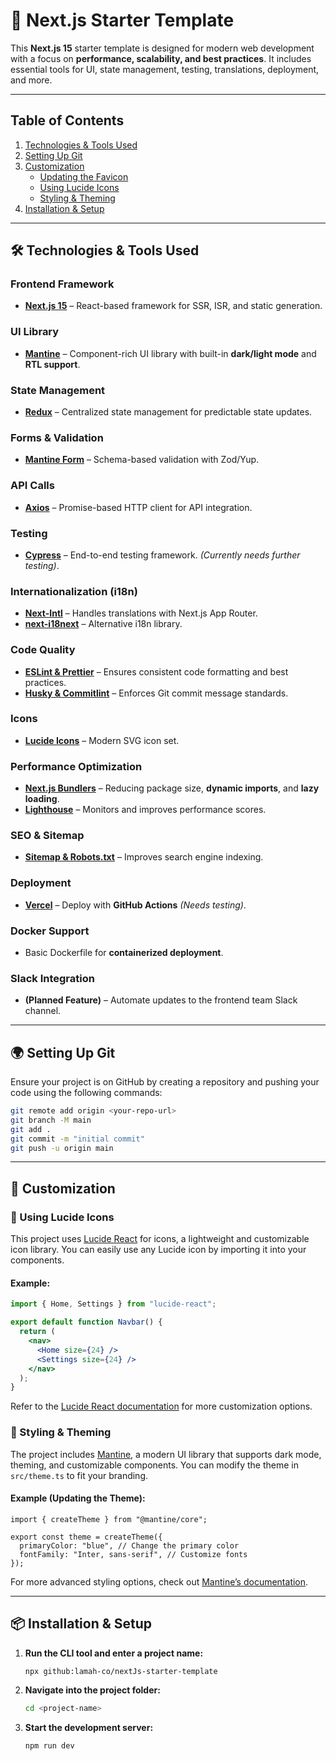 # 🚀 Next.js Starter Template

This **Next.js 15** starter template is designed for modern web development with a focus on **performance, scalability, and best practices**. It includes essential tools for UI, state management, testing, translations, deployment, and more.

---

## Table of Contents

1. [Technologies & Tools Used](#-technologies--tools-used)
2. [Setting Up Git](#-setting-up-git)
3. [Customization](#-customization)
   - [Updating the Favicon](#-updating-the-favicon)
   - [Using Lucide Icons](#-using-lucide-icons)
   - [Styling & Theming](#-styling-&-theming)
4. [Installation & Setup](#-installation-&-setup)

---

## 🛠 Technologies & Tools Used

### **Frontend Framework**

- **[Next.js 15](https://nextjs.org/docs)** – React-based framework for SSR, ISR, and static generation.

### **UI Library**

- **[Mantine](https://mantine.dev/)** – Component-rich UI library with built-in **dark/light mode** and **RTL support**.

### **State Management**

- **[Redux](https://redux.js.org/usage/nextjs)** – Centralized state management for predictable state updates.

### **Forms & Validation**

- **[Mantine Form](https://mantine.dev/form/schema-validation/)** – Schema-based validation with Zod/Yup.

### **API Calls**

- **[Axios](https://www.npmjs.com/package/axios)** – Promise-based HTTP client for API integration.

### **Testing**

- **[Cypress](https://www.cypress.io/)** – End-to-end testing framework. _(Currently needs further testing)_.

### **Internationalization (i18n)**

- **[Next-Intl](https://next-intl.dev/docs/getting-started/app-router/without-i18n-routing)** – Handles translations with Next.js App Router.
- **[next-i18next](https://github.com/i18next/next-i18next)** – Alternative i18n library.

### **Code Quality**

- **[ESLint & Prettier](https://eslint.org/)** – Ensures consistent code formatting and best practices.
- **[Husky & Commitlint](https://typicode.github.io/husky/)** – Enforces Git commit message standards.

### **Icons**

- **[Lucide Icons](https://lucide.dev/)** – Modern SVG icon set.

### **Performance Optimization**

- **[Next.js Bundlers](https://nextjs.org/docs/app/building-your-application/optimizing/package-bundling)** – Reducing package size, **dynamic imports**, and **lazy loading**.
- **[Lighthouse](https://developer.chrome.com/docs/lighthouse/overview/)** – Monitors and improves performance scores.

### **SEO & Sitemap**

- **[Sitemap & Robots.txt](https://nextjs.org/docs/app/building-your-application/optimizing/package-bundling)** – Improves search engine indexing.

### **Deployment**

- **[Vercel](https://vercel.com/guides/how-can-i-use-github-actions-with-vercel)** – Deploy with **GitHub Actions** _(Needs testing)_.

### **Docker Support**

- Basic Dockerfile for **containerized deployment**.

### **Slack Integration**

- **(Planned Feature)** – Automate updates to the frontend team Slack channel.

---

## 🌍 Setting Up Git

Ensure your project is on GitHub by creating a repository and pushing your code using the following commands:

```sh
git remote add origin <your-repo-url>
git branch -M main
git add .
git commit -m "initial commit"
git push -u origin main
```

---

## 🎨 Customization

### 🔹 Using Lucide Icons

This project uses [Lucide React](https://lucide.dev/) for icons, a lightweight and customizable icon library. You can easily use any Lucide icon by importing it into your components.

#### Example:

```jsx
import { Home, Settings } from "lucide-react";

export default function Navbar() {
  return (
    <nav>
      <Home size={24} />
      <Settings size={24} />
    </nav>
  );
}
```

Refer to the [Lucide React documentation](https://lucide.dev/docs/lucide-react) for more customization options.

### 🔹 Styling & Theming

The project includes [Mantine](https://mantine.dev/), a modern UI library that supports dark mode, theming, and customizable components. You can modify the theme in `src/theme.ts` to fit your branding.

#### Example (Updating the Theme):

```
import { createTheme } from "@mantine/core";

export const theme = createTheme({
  primaryColor: "blue", // Change the primary color
  fontFamily: "Inter, sans-serif", // Customize fonts
});
```

For more advanced styling options, check out [Mantine’s documentation](https://mantine.dev/theming/theme-object/).

---

## 📦 **Installation & Setup**

1. **Run the CLI tool and enter a project name:**

   ```sh
   npx github:lamah-co/nextJs-starter-template
   ```

2. **Navigate into the project folder:**

   ```sh
   cd <project-name>
   ```

3. **Start the development server:**

   ```sh
   npm run dev
   ```
